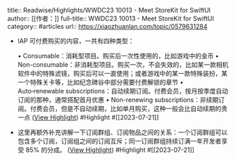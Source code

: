 title:: Readwise/Highlights/WWDC23 10013 - Meet StoreKit for SwiftUI
author:: [[作者：]]
full-title:: WWDC23 10013 - Meet StoreKit for SwiftUI
category:: #articles
url:: https://xiaozhuanlan.com/topic/0579631284

- IAP 可付费购买的内容，一共有四种类型：
  
  •   Consumable：消耗型项目。购买后一次性使用的，比如游戏中的金币
  •   Non-consumable：非消耗型项目。购买一次，不会失效的，比如某一款相机软件中的特殊滤镜，购买后可以一直使用；或者游戏中的某一款特殊装扮，某一个特殊关卡等，比如纪念碑谷中部分需要付费解锁的章节
  •   Auto‑renewable subscriptions：自动续期订阅。付费会员，按月按季度自动订阅的那种，通常搭配首月优惠
  •   Non-renewing subscriptions：非续期订阅。付费会员，但是不自动续期，比如单月购买，这种一般会比自动续期的贵一点 ([View Highlight](https://read.readwise.io/read/01h5vfe7dsr20cjahmrvj2sedv)) #Highlight #[[2023-07-21]]
- 这里再额外补充讲解一下订阅群组、订阅物品之间的关系：一个订阅群组可以包含多个订阅，订阅组之间的订阅互斥；同一订阅群组持续订满一年开发者享受 85% 的分成。 ([View Highlight](https://read.readwise.io/read/01h5vfwcmg5v2r0fykgy81c3p2)) #Highlight #[[2023-07-21]]
